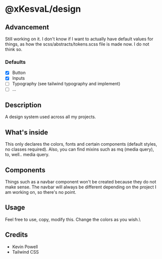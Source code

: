 # @xKesvaL/design

## Advancement
Still working on it. I don't know if I want to actually have default values for things, as how the scss/abstracts/tokens.scss file is made now. I do not think so.

### Defaults

- [x] Button
- [x] Inputs
- [ ] Typography (see tailwind typography and implement)
- [ ] ...

## Description
A design system used across all my projects.

## What's inside
This only declares the colors, fonts and certain components (default styles, no classes required). Also, you can find mixins such as mq (media query), to, well.. media query.

## Components
Things such as a navbar component won't be created because they do not make sense. The navbar will always be different depending on the project I am working on, so there's no point.

## Usage
Feel free to use, copy, modify this. Change the colors as you wish.\\

## Credits

- Kevin Powell
- Tailwind CSS
